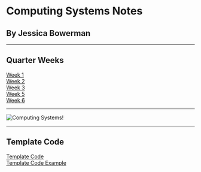 # Computing Systems Notes
## By Jessica Bowerman
---

## Quarter Weeks
[Week 1](w1.md) <br>
[Week 2](w2.md) <br>
[Week 3](w3.md) <br>
[Week 5](w5.md) <br>
[Week 6](w6.md) <br>


---

![Computing Systems!](http://ai.business/wp-content/uploads/2017/01/BrainComputer.jpg)

---
## Template Code
[Template Code](https://raw.githubusercontent.com/jbowerman23/Computing-Systems/gh-pages/example.md) <br>
[Template Code Example](example.md)
